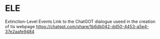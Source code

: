 # ELE
Extinction-Level Events
Link to the ChatGOT dialogue useed in the creation of tis webpage https://chatgpt.com/share/1b6db042-dd50-4453-a5e4-37e2aafe9484

